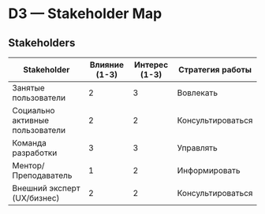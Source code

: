 # D3 — Stakeholder Map

## Stakeholders

| Stakeholder                     | Влияние (1-3) | Интерес (1-3) | Стратегия работы  |
| ------------------------------- | ------------- | ------------- | ----------------- |
| Занятые пользователи            | 2             | 3             | Вовлекать         |
| Социально активные пользователи | 2             | 2             | Консультироваться |
| Команда разработки              | 3             | 3             | Управлять         |
| Ментор/Преподаватель            | 1             | 2             | Информировать     |
| Внешний эксперт (UX/бизнес)     | 2             | 2             | Консультироваться |
